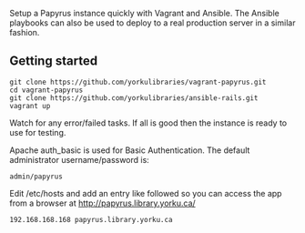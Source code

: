 Setup a Papyrus instance quickly with Vagrant and Ansible. The Ansible playbooks can also be used to deploy to a real production server in a similar fashion.


## Getting started

```
git clone https://github.com/yorkulibraries/vagrant-papyrus.git
cd vagrant-papyrus
git clone https://github.com/yorkulibraries/ansible-rails.git
vagrant up
```
Watch for any error/failed tasks. If all is good then the instance is ready to use for testing.

Apache auth_basic is used for Basic Authentication. The default administrator username/password is:

```
admin/papyrus
```

Edit /etc/hosts and add an entry like followed so you can access the app from a browser at http://papyrus.library.yorku.ca/

```
192.168.168.168 papyrus.library.yorku.ca
```
